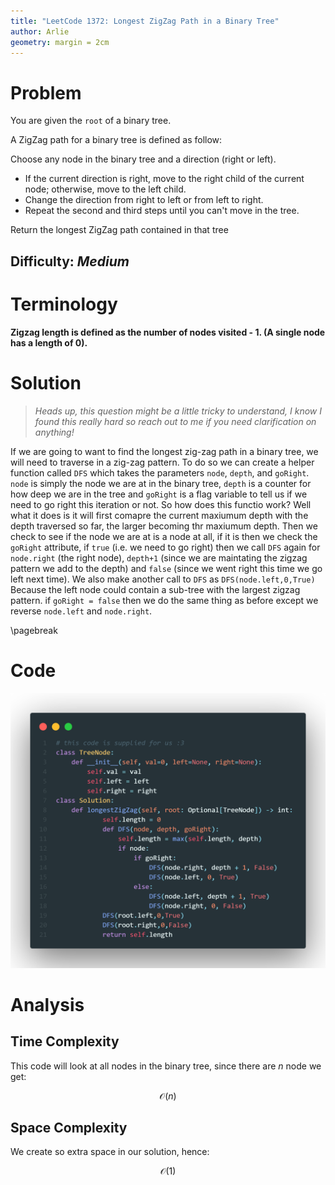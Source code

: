 ```yaml
---
title: "LeetCode 1372: Longest ZigZag Path in a Binary Tree"
author: Arlie
geometry: margin = 2cm
---
```

# Problem
You are given the `root` of a binary tree.

A ZigZag path for a binary tree is defined as follow:

Choose any node in the binary tree and a direction (right or left).

- If the current direction is right, move to the right child of the current node; otherwise, move to the left child.
- Change the direction from right to left or from left to right.
- Repeat the second and third steps until you can't move in the tree.

Return the longest ZigZag path contained in that tree

## Difficulty: *Medium*
 
# Terminology
**Zigzag length is defined as the number of nodes visited - 1. (A single node has a length of 0).**

# Solution
> *Heads up, this question might be a little tricky to understand, I know I found this really hard so reach out to me if you need clarification on anything!*

If we are going to want to find the longest zig-zag path in a binary tree, we will need to traverse in a zig-zag pattern. To do so we can create a helper function called `DFS` which takes the parameters `node`, `depth`, and `goRight`. `node` is simply the node we are at in the binary tree, `depth` is a counter for how deep we are in the tree and `goRight` is a flag variable to tell us if we need to go right this iteration or not. So how does this functio work? Well what it does is it will first comapre the current maxiumum depth with the depth traversed so far, the larger becoming thr maxiumum depth. Then we check to see if the node we are at is a node at all, if it is then we check the `goRight` attribute, if `true` (i.e. we need to go right) then we call `DFS` again for `node.right` (the right node), `depth+1` (since we are maintating the zigzag pattern we add to the depth) and `false` (since we went right this time we go left next time). We also make another call to `DFS` as `DFS(node.left,0,True)` Because the left node could contain a sub-tree with the largest zigzag pattern. if `goRight = false` then we do the same thing as before except we reverse `node.left` and `node.right`.

\pagebreak
# Code
![image](code.png "Solution to the problem in Python")

# Analysis

## Time Complexity
This code will look at all nodes in the binary tree, since there are $n$ node we get:

$$ \mathcal{O}(n) $$

## Space Complexity
We create so extra space in our solution, hence:

$$ \mathcal{O}(1) $$